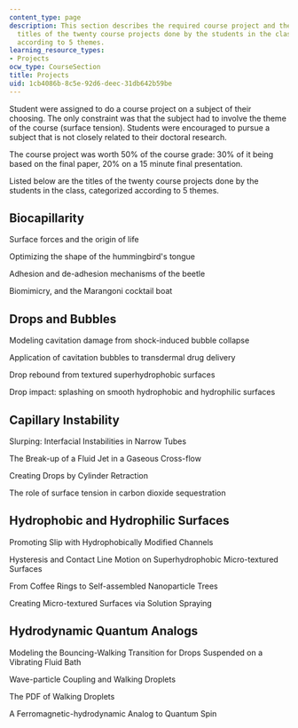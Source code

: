 ```yaml
---
content_type: page
description: This section describes the required course project and the lists the
  titles of the twenty course projects done by the students in the class, categorized
  according to 5 themes.
learning_resource_types:
- Projects
ocw_type: CourseSection
title: Projects
uid: 1cb4086b-8c5e-92d6-deec-31db642b59be
---
```


Student were assigned to do a course project on a subject of their choosing. The only constraint was that the subject had to involve the theme of the course (surface tension). Students were encouraged to pursue a subject that is not closely related to their doctoral research.

The course project was worth 50% of the course grade: 30% of it being based on the final paper, 20% on a 15 minute final presentation.

Listed below are the titles of the twenty course projects done by the students in the class, categorized according to 5 themes.

Biocapillarity
--------------

Surface forces and the origin of life

Optimizing the shape of the hummingbird's tongue

Adhesion and de-adhesion mechanisms of the beetle

Biomimicry, and the Marangoni cocktail boat

Drops and Bubbles
-----------------

Modeling cavitation damage from shock-induced bubble collapse

Application of cavitation bubbles to transdermal drug delivery

Drop rebound from textured superhydrophobic surfaces

Drop impact: splashing on smooth hydrophobic and hydrophilic surfaces

Capillary Instability
---------------------

Slurping: Interfacial Instabilities in Narrow Tubes

The Break-up of a Fluid Jet in a Gaseous Cross-flow

Creating Drops by Cylinder Retraction

The role of surface tension in carbon dioxide sequestration

Hydrophobic and Hydrophilic Surfaces
------------------------------------

Promoting Slip with Hydrophobically Modified Channels

Hysteresis and Contact Line Motion on Superhydrophobic Micro-textured Surfaces

From Coffee Rings to Self-assembled Nanoparticle Trees

Creating Micro-textured Surfaces via Solution Spraying

Hydrodynamic Quantum Analogs
----------------------------

Modeling the Bouncing-Walking Transition for Drops Suspended on a Vibrating Fluid Bath

Wave-particle Coupling and Walking Droplets

The PDF of Walking Droplets

A Ferromagnetic-hydrodynamic Analog to Quantum Spin